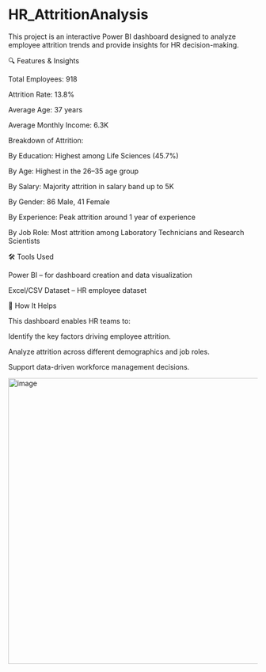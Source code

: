 # HR_AttritionAnalysis
This project is an interactive Power BI dashboard designed to analyze employee attrition trends and provide insights for HR decision-making.

🔍 Features & Insights

Total Employees: 918

Attrition Rate: 13.8%

Average Age: 37 years

Average Monthly Income: 6.3K

Breakdown of Attrition:

By Education: Highest among Life Sciences (45.7%)

By Age: Highest in the 26–35 age group

By Salary: Majority attrition in salary band up to 5K

By Gender: 86 Male, 41 Female

By Experience: Peak attrition around 1 year of experience

By Job Role: Most attrition among Laboratory Technicians and Research Scientists

🛠️ Tools Used

Power BI – for dashboard creation and data visualization

Excel/CSV Dataset – HR employee dataset

📌 How It Helps

This dashboard enables HR teams to:

Identify the key factors driving employee attrition.

Analyze attrition across different demographics and job roles.

Support data-driven workforce management decisions.


<img width="1025" height="578" alt="image" src="https://github.com/user-attachments/assets/b70e5123-4621-4df7-b10e-8536603dc2d1" />

